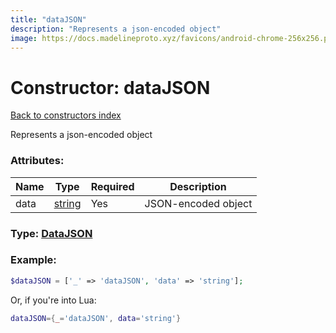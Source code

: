 ```yaml
---
title: "dataJSON"
description: "Represents a json-encoded object"
image: https://docs.madelineproto.xyz/favicons/android-chrome-256x256.png
---
```

# Constructor: dataJSON  
[Back to constructors index](index.md)



Represents a json-encoded object

### Attributes:

| Name     |    Type       | Required | Description |
|----------|---------------|----------|-------------|
|data|[string](../types/string.md) | Yes|JSON-encoded object|



### Type: [DataJSON](../types/DataJSON.md)


### Example:

```php
$dataJSON = ['_' => 'dataJSON', 'data' => 'string'];
```  


Or, if you're into Lua:

```lua
dataJSON={_='dataJSON', data='string'}

```


